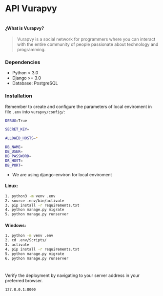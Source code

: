 # API Vurapvy
#
#### ¿What is Vurapvy?

> Vurapvy is a social network for programmers where you can interact with the entire community of people passionate about technology and programming.


### Dependencies
- Python > 3.0
- Django >= 3.0
- Database: PostgreSQL

### Installation

Remember to create and configure the parameters of local enviroment in file ```.env``` into ```vurapvy/config/```:

```sh
DEBUG=True

SECRET_KEY=

ALLOWED_HOSTS=*

DB_NAME=
DB_USER=
DB_PASSWORD=
DB_HOST=
DB_PORT=
```
- We are using django-environ for local enviroment

#### Linux:
```sh
1. python3 -m venv .env
2. source .env/bin/activate
3. pip install -r requirements.txt 
4. python manage.py migrate
5. python manage.py runserver
```
#### Windows:
```sh
1. python -m venv .env
2. cd .env/Scripts/
3. activate
4. pip install -r requirements.txt
5. python manage.py migrate
6. python manage.py runserver
```
#
Verify the deployment by navigating to your server address in your preferred browser.

```sh
127.0.0.1:8000
```